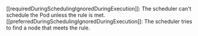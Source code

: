 [[requiredDuringSchedulingIgnoredDuringExecution]]:  The scheduler can't schedule the Pod unless the rule is met. 
[[preferredDuringSchedulingIgnoredDuringExecution]]:  The scheduler tries to find a node that meets the rule. 